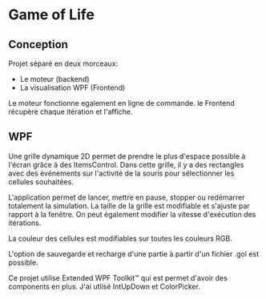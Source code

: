 # Game of Life

## Conception

Projet séparé en deux morceaux:
* Le moteur (backend)
* La visualisation WPF (Frontend)

Le moteur fonctionne egalement en ligne de commande. le Frontend récupère chaque itération et l'affiche.

## WPF

Une grille dynamique 2D permet de prendre le plus d'espace possible à l'écran grâce à des ItemsControl. Dans cette grille, il y a des rectangles avec des événements sur l'activité de la souris pour sélectionner les cellules souhaitées.

L'application permet de lancer, mettre en pause, stopper ou redémarrer totalement la simulation. La taille de la grille est modifiable et s'ajuste par rapport à la fenêtre. On peut également modifier la vitesse d'exécution des itérations.

La couleur des cellules est modifiables sur toutes les couleurs RGB.

L'option de sauvegarde et recharge d'une partie à partir d'un fichier .gol est possible.

Ce projet utilise Extended WPF Toolkit™ qui est permet d'avoir des components en plus. J'ai utlisé IntUpDown et ColorPicker.